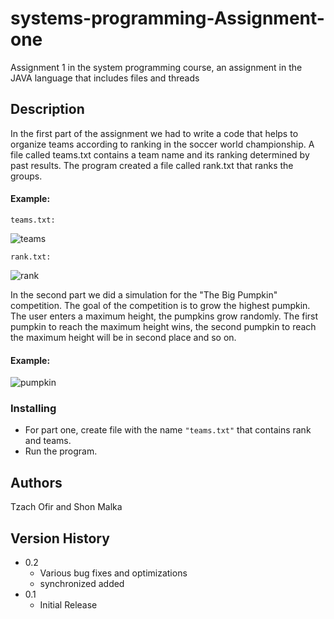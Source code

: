 # systems-programming-Assignment-one
Assignment 1 in the system programming course, an assignment in the JAVA language that includes files and threads

## Description

In the first part of the assignment we had to write a code that helps to organize teams according to ranking in the soccer world championship.
A file called teams.txt contains a team name and its ranking determined by past results.
The program created a file called rank.txt that ranks the groups.

#### Example:

```teams.txt:```

![teams](https://user-images.githubusercontent.com/74205488/202432959-f03b1acb-2eff-4f57-83a8-970a816848a7.jpg)


```rank.txt:```

![rank](https://user-images.githubusercontent.com/74205488/202432956-a899b3aa-1267-4d82-b8a3-88c5d923ce4c.jpg)




In the second part we did a simulation for the "The Big Pumpkin" competition.
The goal of the competition is to grow the highest pumpkin.
The user enters a maximum height, the pumpkins grow randomly. The first pumpkin to reach the maximum height wins, the second pumpkin to reach the maximum height will be in second place and so on.

#### Example:

![pumpkin](https://user-images.githubusercontent.com/74205488/202432950-4b8d0f37-c842-4fd0-b7ee-263d27b5eba2.jpg)


### Installing

* For part one, create file with the name ``` "teams.txt" ``` that contains rank and teams.
* Run the program.


## Authors
Tzach Ofir and Shon Malka


## Version History

* 0.2
    * Various bug fixes and optimizations
    * synchronized added
* 0.1
    * Initial Release




